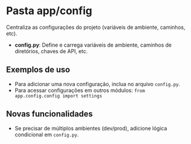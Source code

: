 # Pasta app/config

Centraliza as configurações do projeto (variáveis de ambiente, caminhos, etc).

- **config.py**: Define e carrega variáveis de ambiente, caminhos de diretórios, chaves de API, etc.

## Exemplos de uso
- Para adicionar uma nova configuração, inclua no arquivo `config.py`.
- Para acessar configurações em outros módulos: `from app.config.config import settings`

## Novas funcionalidades
- Se precisar de múltiplos ambientes (dev/prod), adicione lógica condicional em `config.py`.
